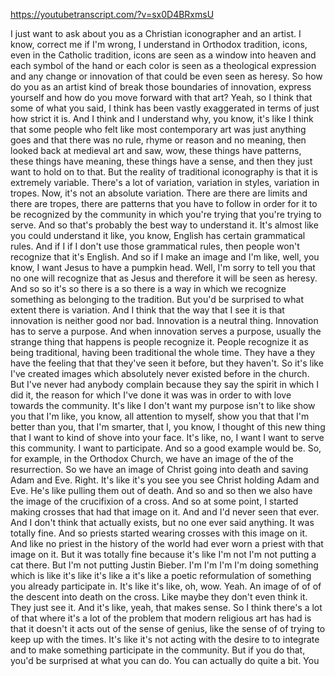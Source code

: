 https://youtubetranscript.com/?v=sx0D4BRxmsU

 I just want to ask about you as a Christian iconographer and an artist. I know, correct me if I'm wrong, I understand in Orthodox tradition, icons, even in the Catholic tradition, icons are seen as a window into heaven and each symbol of the hand or each color is seen as a theological expression and any change or innovation of that could be even seen as heresy. So how do you as an artist kind of break those boundaries of innovation, express yourself and how do you move forward with that art? Yeah, so I think that some of what you said, I think has been vastly exaggerated in terms of just how strict it is. And I think and I understand why, you know, it's like I think that some people who felt like most contemporary art was just anything goes and that there was no rule, rhyme or reason and no meaning, then looked back at medieval art and saw, wow, these things have patterns, these things have meaning, these things have a sense, and then they just want to hold on to that. But the reality of traditional iconography is that it is extremely variable. There's a lot of variation, variation in styles, variation in tropes. Now, it's not an absolute variation. There are there are limits and there are tropes, there are patterns that you have to follow in order for it to be recognized by the community in which you're trying that you're trying to serve. And so that's probably the best way to understand it. It's almost like you could understand it like, you know, English has certain grammatical rules. And if I if I don't use those grammatical rules, then people won't recognize that it's English. And so if I make an image and I'm like, well, you know, I want Jesus to have a pumpkin head. Well, I'm sorry to tell you that no one will recognize that as Jesus and therefore it will be seen as heresy. And so so it's so there is a so there is a way in which we recognize something as belonging to the tradition. But you'd be surprised to what extent there is variation. And I think that the way that I see it is that innovation is neither good nor bad. Innovation is a neutral thing. Innovation has to serve a purpose. And when innovation serves a purpose, usually the strange thing that happens is people recognize it. People recognize it as being traditional, having been traditional the whole time. They have a they have the feeling that that they've seen it before, but they haven't. So it's like I've created images which absolutely never existed before in the church. But I've never had anybody complain because they say the spirit in which I did it, the reason for which I've done it was was in order to with love towards the community. It's like I don't want my purpose isn't to like show you that I'm like, you know, all attention to myself, show you that that I'm better than you, that I'm smarter, that I, you know, I thought of this new thing that I want to kind of shove into your face. It's like, no, I want I want to serve this community. I want to participate. And so a good example would be. So, for example, in the Orthodox Church, we have an image of the of the resurrection. So we have an image of Christ going into death and saving Adam and Eve. Right. It's like it's you see you see Christ holding Adam and Eve. He's like pulling them out of death. And so and so then we also have the image of the crucifixion of a cross. And so at some point, I started making crosses that had that image on it. And and I'd never seen that ever. And I don't think that actually exists, but no one ever said anything. It was totally fine. And so priests started wearing crosses with this image on it. And like no priest in the history of the world had ever worn a priest with that image on it. But it was totally fine because it's like I'm not I'm not putting a cat there. But I'm not putting Justin Bieber. I'm I'm I'm I'm doing something which is like it's like it's like a it's like a poetic reformulation of something you already participate in. It's like it's like, oh, wow. Yeah. An image of of of the descent into death on the cross. Like maybe they don't even think it. They just see it. And it's like, yeah, that makes sense. So I think there's a lot of that where it's a lot of the problem that modern religious art has had is that it doesn't it acts out of the sense of genius, like the sense of of trying to keep up with the times. It's like it's not acting with the desire to to integrate and to make something participate in the community. But if you do that, you'd be surprised at what you can do. You can actually do quite a bit. You